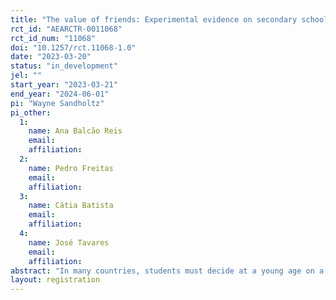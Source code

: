 ```yaml
---
title: "The value of friends: Experimental evidence on secondary schooling decisions"
rct_id: "AEARCTR-0011068"
rct_id_num: "11068"
doi: "10.1257/rct.11068-1.0"
date: "2023-03-20"
status: "in_development"
jel: ""
start_year: "2023-03-21"
end_year: "2024-06-01"
pi: "Wayne Sandholtz"
pi_other:
  1:
    name: Ana Balcão Reis
    email: 
    affiliation: 
  2:
    name: Pedro Freitas
    email: 
    affiliation: 
  3:
    name: Cátia Batista
    email: 
    affiliation: 
  4:
    name: José Tavares
    email: 
    affiliation: 
abstract: "In many countries, students must decide at a young age on a course of study which will shape not only their experience in school, but in the labor market, and beyond. How much value do these students put on sharing a course of study with their friends? We conduct a randomized experiment among 9th grade students in Portugal, who will decide within a few months which course to pursue in secondary school. We ask students who their best friend in their class is, then elicit students' preferred (and second-preferred) course, as well as their beliefs about their best friend's course. We also elicit their beliefs over the returns to these courses. We then present a series of hypothetical scenarios, in which we vary the potential returns to different courses and elicit course preferences in each scenario. We randomly vary which students see these hypothetical scenarios framed as an opportunity to be in a course with their best friend. By measuring the differences in the point at which students switch courses, we can recover a monetary value students place on being in their friend's course in secondary school."
layout: registration
---
```


